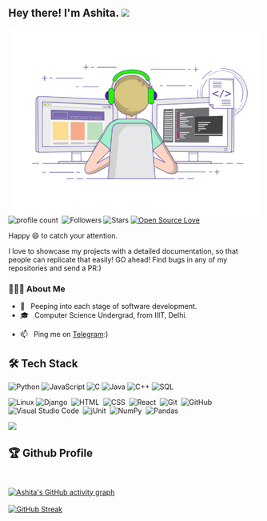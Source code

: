 
<h2> Hey there! I'm Ashita. <img src="https://raw.githubusercontent.com/aemmadi/aemmadi/master/wave.gif" width="25"></h2>

<img align="right" alt="GIF" src="https://raw.githubusercontent.com/devSouvik/devSouvik/master/gif3.gif" width="500"/>

![profile count](https://komarev.com/ghpvc/?username=ashcode028&color=red)&nbsp;
![Followers](https://img.shields.io/github/followers/ashcode028?style=social)
![Stars](https://img.shields.io/github/stars/ashcode028?style=social)
[![Open Source Love](https://badges.frapsoft.com/os/v1/open-source.svg?v=102)](https://github.com/ellerbrock/open-source-badge/)


Happy :smile: to catch your attention.

I love to showcase my projects with a detailed documentation, so that people can replicate that easily!
GO ahead! Find bugs in any of my repositories and send a PR:)



<h3> 👨🏻‍💻 About Me </h3>

- 🤔 &nbsp; Peeping into each stage of software development.
- 🎓 &nbsp; Computer Science Undergrad, from IIIT, Delhi.
<!-- - 🌱 &nbsp; Open Source Enthusiast.  -->
- 📫 &nbsp; Ping me on [Telegram](https://t.me/invisible955):)



<h2>🛠 Tech Stack</h2>


![Python](https://img.shields.io/badge/-Python-000?&logo=Python)
![JavaScript](https://img.shields.io/badge/-JavaScript-000?&logo=JavaScript)
![C](https://img.shields.io/badge/-C-000?&logo=C)
![Java](https://img.shields.io/badge/-Java-000?&logo=Java&logoColor=007396)
![C++](https://img.shields.io/badge/-C++-000?&logo=c%2b%2b&logoColor=00599C)
![SQL](https://img.shields.io/badge/-SQL-000?&logo=MySQL)



![Linux](https://img.shields.io/badge/-Linux-000?&logo=Linux)
![Django](https://img.shields.io/badge/-Django-05122A?style=flat&logo=django&logoColor=092E20)&nbsp;
![HTML](https://img.shields.io/badge/-HTML-05122A?style=flat&logo=HTML5)&nbsp;
![CSS](https://img.shields.io/badge/-CSS-05122A?style=flat&logo=CSS3&logoColor=1572B6)&nbsp;
![React](https://img.shields.io/badge/-React-05122A?style=flat&logo=React)&nbsp;
![Git](https://img.shields.io/badge/-Git-05122A?style=flat&logo=git)&nbsp;
![GitHub](https://img.shields.io/badge/-GitHub-05122A?style=flat&logo=github)&nbsp;
![Visual Studio Code](https://img.shields.io/badge/-Visual%20Studio%20Code-05122A?style=flat&logo=visual-studio-code&logoColor=007ACC)&nbsp;
![jUnit](https://img.shields.io/badge/jUnit%20-%23150458.svg?&style=flat&logo=Java&logoColor=white)&nbsp;
![NumPy](https://img.shields.io/badge/numpy%20-%23013243.svg?&style=flat&logo=numpy&logoColor=white)&nbsp;
![Pandas](https://img.shields.io/badge/pandas%20-%23150458.svg?&style=flat&logo=pandas&logoColor=white)&nbsp;

[![](https://img.shields.io/badge/-🧬%20My%20Website-000)](https://ashcode028.github.io/)


<!-----
<h2 align="center">Side Hustles that mattered :) </h2>
<center>
<a href="https://github.com/ashcode028/Weighted-Round-Robin-">
  <img align="center" src="https://github-readme-stats.vercel.app/api/pin/?username=ashcode028&repo=Weighted-Round-Robin-&theme=ayu-mirage&layout=compact" />
</a>
 <a href="https://github.com/ashcode028/Automating-GSheets">
  <img align="center" src="https://github-readme-stats.vercel.app/api/pin/?username=ashcode028&repo=Automating-GSheets&theme=ayu-mirage&layout=compact" />
</a>
<a href="https://github.com/ashcode028/Zotato">
  <img align="center" src="https://github-readme-stats.vercel.app/api/pin/?username=ashcode028&repo=Zotato&theme=ayu-mirage&layout=compact" />
</a>
<a href="https://github.com/ashcode028/tweets-check">
  <img align="center" src="https://github-readme-stats.vercel.app/api/pin/?username=ashcode028&repo=tweets-check&theme=ayu-mirage&layout=compact" />
</a>
<a href="https://github.com/ashcode028/Mafia">
  <img align="center" src="https://github-readme-stats.vercel.app/api/pin/?username=ashcode028&repo=Mafia&theme=ayu-mirage&layout=compact" />
</a>
<a href="https://github.com/ashcode028/Drone-Tasks">
  <img align="center" src="https://github-readme-stats.vercel.app/api/pin/?username=ashcode028&repo=Drone-Tasks&theme=ayu-mirage&layout=compact" />
</a>
<a href="https://github.com/ashcode028/QR-Factorisation">
  <img align="center" src="https://github-readme-stats.vercel.app/api/pin/?username=ashcode028&repo=QR-Factorisation&theme=ayu-mirage&layout=compact" />
</a>
<a href="https://github.com/ashcode028/Making-URL-queries">
  <img align="center" src="https://github-readme-stats.vercel.app/api/pin/?username=ashcode028&repo=Making-URL-queries&theme=ayu-mirage&layout=compact" />
</a>
</center>
---->


<h2>🏆 Github Profile </h2>
<!----
<img width=800 src="https://github-profile-trophy.vercel.app/?username=ashcode028&column=9&theme=gruvbox&no-frame=true"/>

![Skyline](https://github.com/ashcode028/ashcode028/blob/master/github-metrics.svg)
--->

<br>

<img align="center" src="https://github-readme-stats.vercel.app/api?username=ashcode028&include_all_commits=true&count_private=true&show_icons=true&line_height=20&title_color=7A7ADB&icon_color=2234AE&text_color=D3D3D3&bg_color=0,000000,130F40" alt="Ashita's Github Stats">

<br>

<!----
[![Top Langs](https://github-readme-stats.vercel.app/api/top-langs/?username=ashcode028&layout=compact&text_color=daf7dc&bg_color=151515&langs_count=20&exclude_repo=Music-Genre-Classification)](https://github.com/ashcode028/github-readme-stats)
---->
<br>

  [![Ashita's GitHub activity graph](https://activity-graph.herokuapp.com/graph?username=ashcode028&theme=xcode)](https://git.io/ashcode028)
   <br />
   <br />
   [![GitHub Streak](http://github-readme-streak-stats.herokuapp.com?user=ashcode028&theme=prussian&hide_border=true)](https://git.io/streak-stats)
   <br />
   <br />
   


